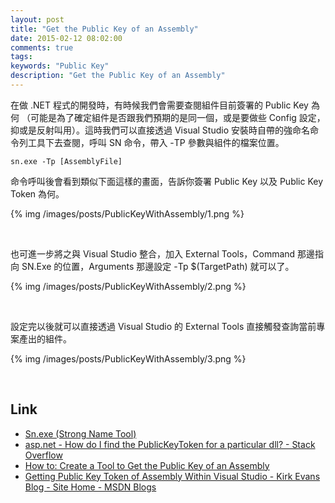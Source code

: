 ```yaml
---
layout: post
title: "Get the Public Key of an Assembly"
date: 2015-02-12 08:02:00
comments: true
tags: 
keywords: "Public Key"
description: "Get the Public Key of an Assembly"
---
```


在做 .NET 程式的開發時，有時候我們會需要查閱組件目前簽署的 Public Key 為何 （可能是為了確定組件是否跟我們預期的是同一個，或是要做些 Config 設定，抑或是反射叫用）。這時我們可以直接透過 Visual Studio 安裝時自帶的強命名命令列工具下去查閱，呼叫 SN 命令，帶入 -TP 參數與組件的檔案位置。  

<!-- More -->

    sn.exe -Tp [AssemblyFile]


命令呼叫後會看到類似下面這樣的畫面，告訴你簽署 Public Key 以及 Public Key Token 為何。  

{% img /images/posts/PublicKeyWithAssembly/1.png %}

<br/>


也可進一步將之與 Visual Studio 整合，加入 External Tools，Command 那邊指向 SN.Exe 的位置，Arguments 那邊設定 -Tp $(TargetPath) 就可以了。  

{% img /images/posts/PublicKeyWithAssembly/2.png %}

<br/>


設定完以後就可以直接透過 Visual Studio 的 External Tools 直接觸發查詢當前專案產出的組件。  

{% img /images/posts/PublicKeyWithAssembly/3.png %}

<br/>


Link
----
* [Sn.exe (Strong Name Tool)](https://msdn.microsoft.com/en-us/library/vstudio/k5b5tt23%28v=vs.100%29.aspx)
* [asp.net - How do I find the PublicKeyToken for a particular dll? - Stack Overflow](http://stackoverflow.com/questions/1710935/how-do-i-find-the-publickeytoken-for-a-particular-dll)
* [How to: Create a Tool to Get the Public Key of an Assembly](http://msdn.microsoft.com/en-us/library/office/ee539398(v=office.14).aspx)
* [Getting Public Key Token of Assembly Within Visual Studio - Kirk Evans Blog - Site Home - MSDN Blogs](http://blogs.msdn.com/b/kaevans/archive/2008/06/18/getting-public-key-token-of-assembly-within-visual-studio.aspx)
